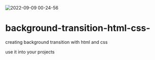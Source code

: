 
![2022-09-09 00-24-56](https://user-images.githubusercontent.com/107924807/189204150-53ef5eb5-5894-4216-8225-42bafa853d26.gif)


# background-transition-html-css-
creating background transition with html and css

use it into your projects
